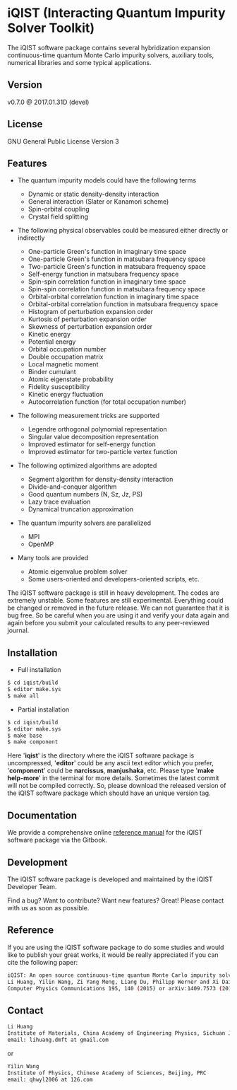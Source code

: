 # iQIST (Interacting Quantum Impurity Solver Toolkit)

The iQIST software package contains several hybridization expansion continuous-time quantum Monte Carlo impurity solvers, auxiliary tools, numerical libraries and some typical applications.

## Version

v0.7.0 @ 2017.01.31D (devel)

## License

GNU General Public License Version 3

## Features

* The quantum impurity models could have the following terms
    * Dynamic or static density-density interaction
    * General interaction (Slater or Kanamori scheme)
    * Spin-orbital coupling
    * Crystal field splitting

* The following physical observables could be measured either directly or indirectly
    * One-particle Green's function in imaginary time space
    * One-particle Green's function in matsubara frequency space
    * Two-particle Green's function in matsubara frequency space
    * Self-energy function in matsubara frequency space
    * Spin-spin correlation function in imaginary time space
    * Spin-spin correlation function in matsubara frequency space
    * Orbital-orbital correlation function in imaginary time space
    * Orbital-orbital correlation function in matsubara frequency space
    * Histogram of perturbation expansion order
    * Kurtosis of perturbation expansion order
    * Skewness of perturbation expansion order
    * Kinetic energy
    * Potential energy
    * Orbital occupation number
    * Double occupation matrix
    * Local magnetic moment
    * Binder cumulant
    * Atomic eigenstate probability
    * Fidelity susceptibility
    * Kinetic energy fluctuation
    * Autocorrelation function (for total occupation number)

* The following measurement tricks are supported
    * Legendre orthogonal polynomial representation
    * Singular value decomposition representation
    * Improved estimator for self-energy function
    * Improved estimator for two-particle vertex function

* The following optimized algorithms are adopted
    * Segment algorithm for density-density interaction
    * Divide-and-conquer algorithm
    * Good quantum numbers (N, Sz, Jz, PS)
    * Lazy trace evaluation
    * Dynamical truncation approximation

* The quantum impurity solvers are parallelized
    * MPI
    * OpenMP

* Many tools are provided
    * Atomic eigenvalue problem solver
    * Some users-oriented and developers-oriented scripts, etc.

The iQIST software package is still in heavy development. The codes are extremely unstable. Some features are still experimental. Everything could be changed or removed in the future release. We can not guarantee that it is bug free. So be careful when you are using it and verify your data again and again before you submit your calculated results to any peer-reviewed journal.

## Installation

* Full installation

```sh
$ cd iqist/build
$ editor make.sys
$ make all
```

* Partial installation

```sh
$ cd iqist/build
$ editor make.sys
$ make base
$ make component
```

Here '**iqist**' is the directory where the iQIST software package is uncompressed, '**editor**' could be any ascii text editor which you prefer, '**component**' could be **narcissus**, **manjushaka**, etc. Please type '**make help-more**' in the terminal for more details. Sometimes the latest commit will not be compiled correctly. So, please download the released version of the iQIST software package which should have an unique version tag.

## Documentation

We provide a comprehensive online [reference manual](https://www.gitbook.com/book/huangli712/iqist/) for the iQIST software package via the Gitbook.

## Development

The iQIST software package is developed and maintained by the iQIST Developer Team.

Find a bug? Want to contribute? Want new features? Great! Please contact with us as soon as possible.

## Reference

If you are using the iQIST software package to do some studies and would like to publish your great works, it would be really appreciated if you can cite the following paper:

```sh
iQIST: An open source continuous-time quantum Monte Carlo impurity solver toolkit
Li Huang, Yilin Wang, Zi Yang Meng, Liang Du, Philipp Werner and Xi Dai
Computer Physics Communications 195, 140 (2015) or arXiv:1409.7573 (2014)
```

## Contact

```sh
Li Huang
Institute of Materials, China Academy of Engineering Physics, Sichuan Jiangyou, PRC
email: lihuang.dmft at gmail.com
```

or

```sh
Yilin Wang
Institute of Physics, Chinese Academy of Sciences, Beijing, PRC
email: qhwyl2006 at 126.com
```
